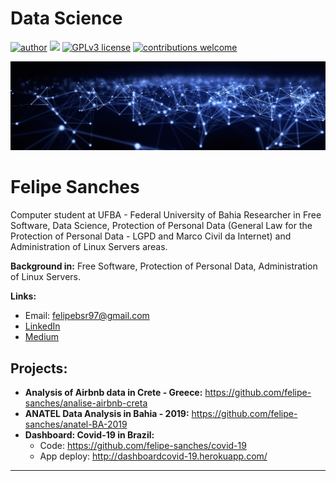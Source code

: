 # Data Science

[![author](https://img.shields.io/badge/author-felipesanches-red.svg)](https://www.linkedin.com/in/felipe-sanches-b393b2199) [![](https://img.shields.io/badge/python-3.7+-blue.svg)](https://www.python.org/downloads/release/python-365/) [![GPLv3 license](https://img.shields.io/badge/License-GPLv3-blue.svg)](http://perso.crans.org/besson/LICENSE.html) [![contributions welcome](https://img.shields.io/badge/contributions-welcome-brightgreen.svg?style=flat)](https://github.com/carlosfab/data_science/issues)

<p align="center">
  <img src="Banner.jpg" >
</p>

# Felipe Sanches

Computer student at UFBA - Federal University of Bahia
Researcher in Free Software, Data Science, Protection of Personal Data (General Law for the Protection of Personal Data - LGPD and Marco Civil da Internet) and Administration of Linux Servers areas.

**Background in:** Free Software, Protection of Personal Data, Administration of Linux Servers.


**Links:**
* Email: felipebsr97@gmail.com
* [LinkedIn](https://www.linkedin.com/in/felipe-sanches-b393b2199)
* [Medium](https://medium.com/@felipebsr97)


## Projects:


* **Analysis of Airbnb data in Crete - Greece:** https://github.com/felipe-sanches/analise-airbnb-creta 
* **ANATEL Data Analysis in Bahia - 2019:** https://github.com/felipe-sanches/anatel-BA-2019 
* **Dashboard: Covid-19 in Brazil:**
	*  Code: https://github.com/felipe-sanches/covid-19
	*  App deploy: http://dashboardcovid-19.herokuapp.com/

---
